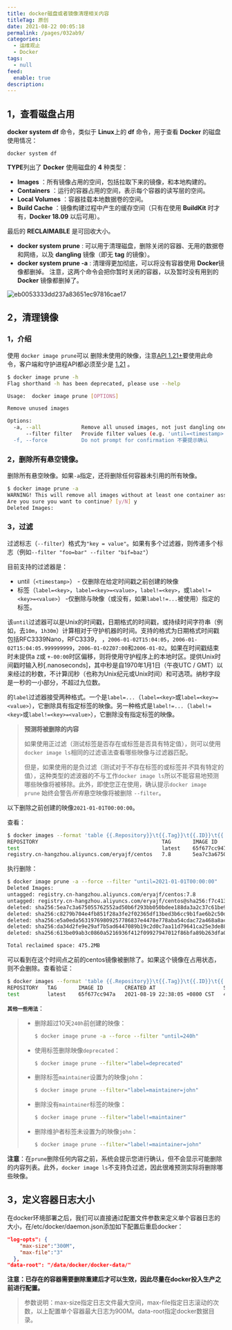 ```yaml
---
title: docker磁盘或者镜像清理相关内容
titleTag: 原创
date: 2021-08-22 00:05:18
permalink: /pages/032ab9/
categories: 
  - 运维观止
  - Docker
tags: 
  - null
feed: 
  enable: true
description: 
---
```


## 1，查看磁盘占用

**docker system df** 命令，类似于 **Linux**上的 **df** 命令，用于查看 **Docker** 的磁盘使用情况：

```
docker system df
```

**TYPE**列出了 **Docker** 使用磁盘的 **4** 种类型：

- **Images** ：所有镜像占用的空间，包括拉取下来的镜像，和本地构建的。
- **Containers** ：运行的容器占用的空间，表示每个容器的读写层的空间。
- **Local Volumes** ：容器挂载本地数据卷的空间。
- **Build Cache** ：镜像构建过程中产生的缓存空间（只有在使用 **BuildKit** 时才有，**Docker 18.09** 以后可用）。

最后的 **RECLAIMABLE** 是可回收大小。

- **docker system prune** : 可以用于清理磁盘，删除关闭的容器、无用的数据卷和网络，以及 **dangling** 镜像（即无 **tag** 的镜像）。
- **docker system prune -a** : 清理得更加彻底，可以将没有容器使用 **Docker**镜像都删掉。
   注意，这两个命令会把你暂时关闭的容器，以及暂时没有用到的 **Docker** 镜像都删掉了。

![eb0053333dd237a83651ec97816cae17](http://t.eryajf.net/imgs/2021/09/3714334f8a08107e.jpg)

## 2，清理镜像

### 1，介绍

使用 `docker image prune`可以 删除未使用的映像，注意[API 1.21+](https://docs.docker.com/engine/api/v1.21/)要使用此命令，客户端和守护进程API都必须至少是 [1.21](https://docs.docker.com/engine/api/v1.21/) 。

```bash
$ docker image prune -h
Flag shorthand -h has been deprecated, please use --help

Usage:  docker image prune [OPTIONS]

Remove unused images

Options:
  -a, --all             Remove all unused images, not just dangling ones 删除所有未使用的映像，而不仅仅是悬空映像
      --filter filter   Provide filter values (e.g. 'until=<timestamp>') 提供过滤值（例如'until =“）
  -f, --force           Do not prompt for confirmation 不要提示确认
```

### 2，删除所有悬空镜像。

删除所有悬空映像。如果`-a`指定，还将删除任何容器未引用的所有映像。

```bash
$ docker image prune -a
WARNING! This will remove all images without at least one container associated to them.
Are you sure you want to continue? [y/N] y
Deleted Images:
```

### 3，过滤

过滤标志（`--filter`）格式为`"key = value"`。如果有多个过滤器，则传递多个标志（例如`--filter "foo=bar" --filter "bif=baz"`）

目前支持的过滤器是：

- until（`<timestamp>`） - 仅删除在给定时间戳之前创建的映像
- 标签（`label=<key>`，`label=<key>=<value>`，`label!=<key>`，或`label!=<key>=<value>`） -仅删除与映像（或没有，如果`label!=...`被使用）指定的标签。

该`until`过滤器可以是Unix的时间戳，日期格式的时间戳，或持续时间字符串（例如，去`10m`，`1h30m`）计算相对于守护机器的时间。支持的格式为日期格式时间戳包括RFC3339Nano，RFC3339， ，`2006-01-02T15:04:05`，`2006-01-02T15:04:05.999999999`，`2006-01-02Z07:00`和`2006-01-02`。如果在时间戳结束时未提供a `Z`或 `+-00:00`时区偏移，则将使用守护程序上的本地时区。提供Unix时间戳时输入秒[.nanoseconds]，其中秒是自1970年1月1日（午夜UTC / GMT）以来经过的秒数，不计算闰秒（也称为Unix纪元或Unix时间）和可选项。纳秒字段是一秒的一小部分，不超过九位数。

的`label`过滤器接受两种格式。一个是`label=...`（`label=<key>`或`label=<key>=<value>`），它删除具有指定标签的映像。另一种格式是`label!=...`（`label!=<key>`或`label!=<key>=<value>`），它删除没有指定标签的映像。

> **预测将被删除的内容**
>
> 如果使用正过滤（测试标签是否存在或标签是否具有特定值），则可以使用`docker image ls`相同的过滤语法查看哪些映像与过滤器匹配。
>
> 但是，如果使用的是负过滤（测试对于不存在标签的或标签并*不*具有特定的值），这种类型的滤波器的不与工作`docker image ls`所以不能容易地预测哪些映像将被移除。此外，即使您正在使用，确认提示`docker image prune` 始终会警告*所有*悬空映像将被删除 `--filter`。

以下删除之前创建的映像`2021-01-01T00:00:00`。

查看：

```bash
$ docker images --format 'table {{.Repository}}\t{{.Tag}}\t{{.ID}}\t{{.CreatedAt}}\t{{.Size}}'
REPOSITORY                                        TAG       IMAGE ID       CREATED AT                      SIZE
test                                              latest    65f677cc947a   2021-08-19 22:38:05 +0800 CST   445MB
registry.cn-hangzhou.aliyuncs.com/eryajf/centos   7.8       5ea7c3a67505   2020-11-01 18:32:46 +0800 CST   475MB
```

执行删除：

```bash
$ docker image prune -a --force --filter "until=2021-01-01T00:00:00"
Deleted Images:
untagged: registry.cn-hangzhou.aliyuncs.com/eryajf/centos:7.8
untagged: registry.cn-hangzhou.aliyuncs.com/eryajf/centos@sha256:f7c413edcad7a3389e079cf04b4cddb46c96d67d29bf8c0d48dbd1ceeee2b474
deleted: sha256:5ea7c3a675055762552ad50b6f293bb050bdee188da3a2c37c61be90450f5987
deleted: sha256:c8279b704e4fb851f28a3fe2f02365df13bed3b6cc9b1fae6b2c50d562b04cec
deleted: sha256:e5a0eda56319769809257786837e4478e778aba54cdac72a468a8ac053637ca4
deleted: sha256:da34d2fe9e29af7b5ad6447089b19c2d0c7aa11d79641ca25e3de88a851706c7
deleted: sha256:613be09ab3c0860a5216936f412f09927947012f86bfa89b263dfa087a725f81

Total reclaimed space: 475.2MB
```

可以看到在这个时间点之前的centos镜像被删除了。如果这个镜像在占用状态，则不会删除。查看验证：

```bash
$ docker images --format 'table {{.Repository}}\t{{.Tag}}\t{{.ID}}\t{{.CreatedAt}}\t{{.Size}}'
REPOSITORY   TAG       IMAGE ID       CREATED AT                      SIZE
test         latest    65f677cc947a   2021-08-19 22:38:05 +0800 CST   445MB
```

**`其他一些用法`**：

> - 删除超过10天`240h`前创建的映像：
>
>   ```bash
>   $ docker image prune -a --force --filter "until=240h"
>   ```
>
> - 使用标签删除映像`deprecated`：
>
>   ```bash
>   $ docker image prune --filter="label=deprecated"
>   ```
>
> - 删除标签`maintainer`设置为的映像`john`：
>
>   ```bash
>   $ docker image prune --filter="label=maintainer=john"
>   ```
>
> - 删除没有`maintainer`标签的映像：
>
>   ```bash
>   $ docker image prune --filter="label!=maintainer"
>   ```
>
> - 删除维护者标签未设置为的映像`john`：
>
>   ```bash
>   $ docker image prune --filter="label!=maintainer=john"
>   ```
>

**注意**：在`prune`删除任何内容之前，系统会提示您进行确认，但不会显示可能删除的内容列表。此外，`docker image ls`不支持负过滤，因此很难预测实际将删除哪些映像。

## 3，定义容器日志大小

在docker环境部署之后，我们可以直接通过配置文件参数来定义单个容器日志的大小，在/etc/docker/daemon.json添加如下配置后重启docker：

```json
"log-opts": {
    "max-size":"300M",
    "max-file":"3"
  },
"data-root": "/data/docker/docker-data/"
```

**注意：已存在的容器需要删除重建后才可以生效，因此尽量在docker投入生产之前进行配置。**

> 参数说明：max-size指定日志文件最大空间，max-file指定日志滚动的次数，以上配置单个容器最大日志为900M。data-root指定docker数据目录。

